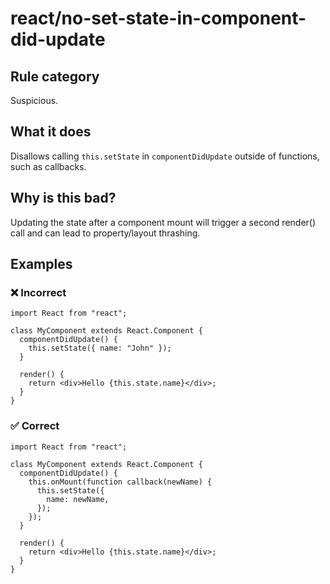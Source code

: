 # react/no-set-state-in-component-did-update

## Rule category

Suspicious.

## What it does

Disallows calling `this.setState` in `componentDidUpdate` outside of functions, such as callbacks.

## Why is this bad?

Updating the state after a component mount will trigger a second render() call and can lead to property/layout thrashing.

## Examples

### ❌ Incorrect

```tsx
import React from "react";

class MyComponent extends React.Component {
  componentDidUpdate() {
    this.setState({ name: "John" });
  }

  render() {
    return <div>Hello {this.state.name}</div>;
  }
}
```

### ✅ Correct

```tsx
import React from "react";

class MyComponent extends React.Component {
  componentDidUpdate() {
    this.onMount(function callback(newName) {
      this.setState({
        name: newName,
      });
    });
  }

  render() {
    return <div>Hello {this.state.name}</div>;
  }
}
```
